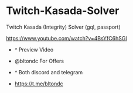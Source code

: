 # Twitch-Kasada-Solver
Twitch Kasada (Integrity) Solver (gql, passport)

https://www.youtube.com/watch?v=4BsYfC6hSGI

- ^ Preview Video

- @bltondc For Offers
- ^ Both discord and telegram
- https://t.me/bltondc
